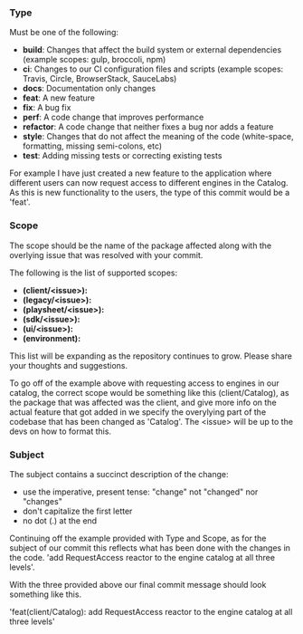 ### Type
Must be one of the following:

* **build**: Changes that affect the build system or external dependencies (example scopes: gulp, broccoli, npm)
* **ci**: Changes to our CI configuration files and scripts (example scopes: Travis, Circle, BrowserStack, SauceLabs)
* **docs**: Documentation only changes
* **feat**: A new feature
* **fix**: A bug fix
* **perf**: A code change that improves performance
* **refactor**: A code change that neither fixes a bug nor adds a feature
* **style**: Changes that do not affect the meaning of the code (white-space, formatting, missing semi-colons, etc)
* **test**: Adding missing tests or correcting existing tests

For example I have just created a new feature to the application where different users can now request access to different engines in the Catalog.  As this is new functionality to the users, the type of this commit would be a 'feat'.

### Scope
The scope should be the name of the package affected along with the overlying issue that was resolved with your commit.

The following is the list of supported scopes:

* **(client/\<issue>):**
* **(legacy/\<issue>):**
* **(playsheet/\<issue>):**
* **(sdk/\<issue>):**
* **(ui/\<issue>):**
* **(environment):**

This list will be expanding as the repository continues to grow. Please share your thoughts and suggestions.

To go off of the example above with requesting access to engines in our catalog, the correct scope would be something like this (client/Catalog), as the package that was affected was the client, and give more info on the actual feature that got added in we specify the overylying part of the codebase that has been changed as 'Catalog'.  The \<issue> will be up to the devs on how to format this.

### Subject
The subject contains a succinct description of the change:

* use the imperative, present tense: "change" not "changed" nor "changes"
* don't capitalize the first letter
* no dot (.) at the end

Continuing off the example provided with Type and Scope, as for the subject of our commit this reflects what has been done with the changes in the code. 'add RequestAccess reactor to the engine catalog at all three levels'.

With the three provided above our final commit message should look something like this.

'feat(client/Catalog): add RequestAccess reactor to the engine catalog at all three levels'